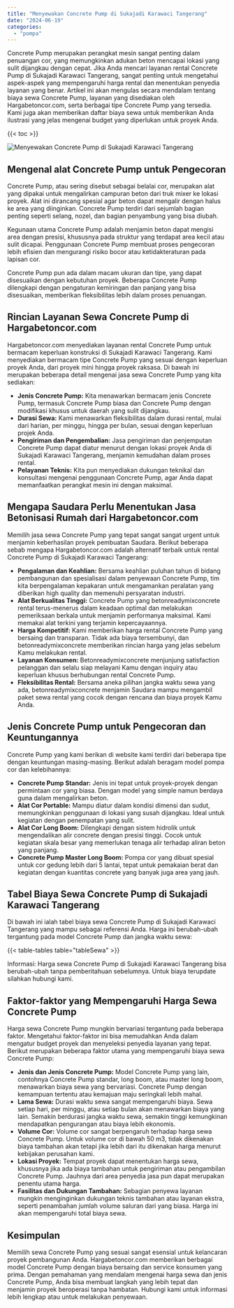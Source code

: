 ```yaml
---
title: "Menyewakan Concrete Pump di Sukajadi Karawaci Tangerang"
date: "2024-06-19"
categories: 
  - "pompa"
---
```




Concrete Pump merupakan perangkat mesin sangat penting dalam penuangan cor, yang memungkinkan adukan beton mencapai lokasi yang sulit dijangkau dengan cepat. Jika Anda mencari layanan rental Concrete Pump di Sukajadi Karawaci Tangerang, sangat penting untuk mengetahui aspek-aspek yang mempengaruhi harga rental dan menentukan penyedia layanan yang benar. Artikel ini akan mengulas secara mendalam tentang biaya sewa Concrete Pump, layanan yang disediakan oleh Hargabetoncor.com, serta berbagai tipe Concrete Pump yang tersedia. Kami juga akan memberikan daftar biaya sewa untuk memberikan Anda ilustrasi yang jelas mengenai budget yang diperlukan untuk proyek Anda.

{{< toc >}}

![Menyewakan Concrete Pump di Sukajadi Karawaci Tangerang](https://hargareadymixid.github.io/pompa/concrete-pump%20(5).png)

## Mengenal alat Concrete Pump untuk Pengecoran

Concrete Pump, atau sering disebut sebagai belalai cor, merupakan alat yang dipakai untuk mengalirkan campuran beton dari truk mixer ke lokasi proyek. Alat ini dirancang spesial agar beton dapat mengalir dengan halus ke area yang diinginkan. Concrete Pump terdiri dari sejumlah bagian penting seperti selang, nozel, dan bagian penyambung yang bisa diubah.

Kegunaan utama Concrete Pump adalah menjamin beton dapat mengisi area dengan presisi, khususnya pada struktur yang terdapat area kecil atau sulit dicapai. Penggunaan Concrete Pump membuat proses pengecoran lebih efisien dan mengurangi risiko bocor atau ketidakteraturan pada lapisan cor.

Concrete Pump pun ada dalam macam ukuran dan tipe, yang dapat disesuaikan dengan kebutuhan proyek. Beberapa Concrete Pump dilengkapi dengan pengaturan kemiringan dan panjang yang bisa disesuaikan, memberikan fleksibilitas lebih dalam proses penuangan.

## Rincian Layanan Sewa Concrete Pump di Hargabetoncor.com

Hargabetoncor.com menyediakan layanan rental Concrete Pump untuk bermacam keperluan konstruksi di Sukajadi Karawaci Tangerang. Kami menyediakan bermacam tipe Concrete Pump yang sesuai dengan keperluan proyek Anda, dari proyek mini hingga proyek raksasa. Di bawah ini merupakan beberapa detail mengenai jasa sewa Concrete Pump yang kita sediakan:

- **Jenis Concrete Pump:** Kita menawarkan bermacam jenis Concrete Pump, termasuk Concrete Pump biasa dan Concrete Pump dengan modifikasi khusus untuk daerah yang sulit dijangkau.
- **Durasi Sewa:** Kami menawarkan fleksibilitas dalam durasi rental, mulai dari harian, per minggu, hingga per bulan, sesuai dengan keperluan projek Anda.
- **Pengiriman dan Pengembalian:** Jasa pengiriman dan penjemputan Concrete Pump dapat diatur menurut dengan lokasi proyek Anda di Sukajadi Karawaci Tangerang, menjamin kemudahan dalam proses rental.
- **Pelayanan Teknis:** Kita pun menyediakan dukungan teknikal dan konsultasi mengenai penggunaan Concrete Pump, agar Anda dapat memanfaatkan perangkat mesin ini dengan maksimal.

## Mengapa Saudara Perlu Menentukan Jasa Betonisasi Rumah dari Hargabetoncor.com

Memilih jasa sewa Concrete Pump yang tepat sangat sangat urgent untuk menjamin keberhasilan proyek pembuatan Saudara. Berikut beberapa sebab mengapa Hargabetoncor.com adalah alternatif terbaik untuk rental Concrete Pump di Sukajadi Karawaci Tangerang:

- **Pengalaman dan Keahlian:** Bersama keahlian puluhan tahun di bidang pembangunan dan spesialisasi dalam penyewaan Concrete Pump, tim kita berpengalaman kepakaran untuk mengamankan peralatan yang diberikan high quality dan memenuhi persyaratan industri.
- **Alat Berkualitas Tinggi:** Concrete Pump yang betonreadymixconcrete rental terus-menerus dalam keadaan optimal dan melakukan pemeriksaan berkala untuk menjamin performanya maksimal. Kami memakai alat terkini yang terjamin kepercayaannya.
- **Harga Kompetitif:** Kami memberikan harga rental Concrete Pump yang bersaing dan transparan. Tidak ada biaya tersembunyi, dan betonreadymixconcrete memberikan rincian harga yang jelas sebelum Kamu melakukan rental.
- **Layanan Konsumen:** Betonreadymixconcrete menjunjung satisfaction pelanggan dan selalu siap melayani Kamu dengan inquiry atau keperluan khusus berhubungan rental Concrete Pump.
- **Fleksibilitas Rental:** Bersama aneka pilihan jangka waktu sewa yang ada, betonreadymixconcrete menjamin Saudara mampu mengambil paket sewa rental yang cocok dengan rencana dan biaya proyek Kamu Anda.

## Jenis Concrete Pump untuk Pengecoran dan Keuntungannya

Concrete Pump yang kami berikan di website kami terdiri dari beberapa tipe dengan keuntungan masing-masing. Berikut adalah beragam model pompa cor dan kelebihannya:

- **Concrete Pump Standar:** Jenis ini tepat untuk proyek-proyek dengan permintaan cor yang biasa. Dengan model yang simple namun berdaya guna dalam mengalirkan beton.
- **Alat Cor Portable:** Mampu diatur dalam kondisi dimensi dan sudut, memungkinkan penggunaan di lokasi yang susah dijangkau. Ideal untuk kegiatan dengan penempatan yang sulit.
- **Alat Cor Long Boom:** Dilengkapi dengan sistem hidrolik untuk mengendalikan alir concrete dengan presisi tinggi. Cocok untuk kegiatan skala besar yang memerlukan tenaga alir terhadap aliran beton yang panjang.
- **Concrete Pump Master Long Boom:** Pompa cor yang dibuat spesial untuk cor gedung lebih dari 5 lantai, tepat untuk pemakaian berat dan kegiatan dengan kuantitas concrete yang banyak juga area yang jauh.

## Tabel Biaya Sewa Concrete Pump di Sukajadi Karawaci Tangerang

Di bawah ini ialah tabel biaya sewa Concrete Pump di Sukajadi Karawaci Tangerang yang mampu sebagai referensi Anda. Harga ini berubah-ubah tergantung pada model Concrete Pump dan jangka waktu sewa:

{{< table-tables table="tableSewa" >}}

Informasi: Harga sewa Concrete Pump di Sukajadi Karawaci Tangerang bisa berubah-ubah tanpa pemberitahuan sebelumnya. Untuk biaya terupdate silahkan hubungi kami.

## Faktor-faktor yang Mempengaruhi Harga Sewa Concrete Pump

Harga sewa Concrete Pump mungkin bervariasi tergantung pada beberapa faktor. Mengetahui faktor-faktor ini bisa memudahkan Anda dalam mengatur budget proyek dan menyeleksi penyedia layanan yang tepat. Berikut merupakan beberapa faktor utama yang mempengaruhi biaya sewa Concrete Pump:

- **Jenis dan Jenis Concrete Pump:** Model Concrete Pump yang lain, contohnya Concrete Pump standar, long boom, atau master long boom, menawarkan biaya sewa yang bervariasi. Concrete Pump dengan kemampuan tertentu atau kemajuan maju seringkali lebih mahal.
- **Lama Sewa:** Durasi waktu sewa sangat mempengaruhi biaya. Sewa setiap hari, per minggu, atau setiap bulan akan menawarkan biaya yang lain. Semakin berdurasi jangka waktu sewa, semakin tinggi kemungkinan mendapatkan pengurangan atau biaya lebih ekonomis.
- **Volume Cor:** Volume cor sangat berpengaruh terhadap harga sewa Concrete Pump. Untuk volume cor di bawah 50 m3, tidak dikenakan biaya tambahan akan tetapi jika lebih dari itu dikenakan harga menurut kebijakan perusahan kami.
- **Lokasi Proyek:** Tempat proyek dapat menentukan harga sewa, khususnya jika ada biaya tambahan untuk pengiriman atau pengambilan Concrete Pump. Jauhnya dari area penyedia jasa pun dapat merupakan penentu utama harga.
- **Fasilitas dan Dukungan Tambahan:** Sebagian penyewa layanan mungkin menginginkan dukungan teknis tambahan atau layanan ekstra, seperti penambahan jumlah volume saluran dari yang biasa. Harga ini akan mempengaruhi total biaya sewa.

## Kesimpulan

Memilih sewa Concrete Pump yang sesuai sangat esensial untuk kelancaran proyek pembangunan Anda. Hargabetoncor.com memberikan berbagai model Concrete Pump dengan biaya bersaing dan service konsumen yang prima. Dengan pemahaman yang mendalam mengenai harga sewa dan jenis Concrete Pump, Anda bisa membuat langkah yang lebih tepat dan menjamin proyek beroperasi tanpa hambatan. Hubungi kami untuk informasi lebih lengkap atau untuk melakukan penyewaan.
